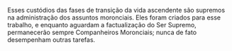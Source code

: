 ﻿Esses custódios das fases de transição da vida ascendente são supremos na administração dos assuntos moronciais. Eles foram criados para esse trabalho, e enquanto aguardam a factualização do Ser Supremo, permanecerão sempre Companheiros Moronciais; nunca de fato desempenham outras tarefas.